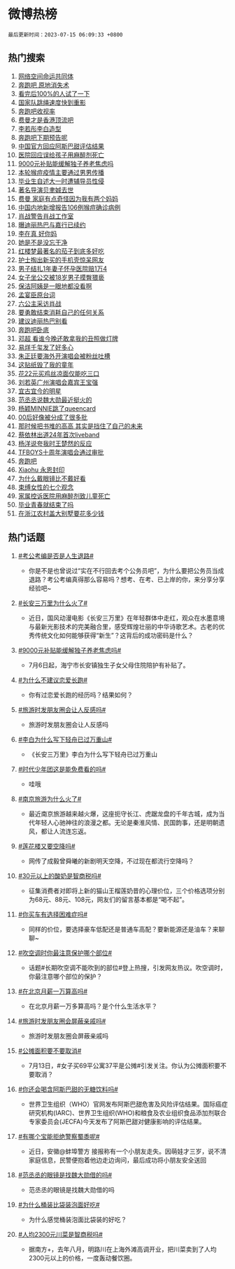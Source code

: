 # 微博热榜

`最后更新时间：2023-07-15 06:09:33 +0800`

## 热门搜索

1. [网络空间命运共同体](https://m.weibo.cn/search?containerid=100103type%3D1%26t%3D10%26q%3D%23%E7%BD%91%E7%BB%9C%E7%A9%BA%E9%97%B4%E5%91%BD%E8%BF%90%E5%85%B1%E5%90%8C%E4%BD%93%23&stream_entry_id=51&isnewpage=1&extparam=seat%3D1%26filter_type%3Drealtimehot%26pos%3D0%26stream_entry_id%3D51%26c_type%3D51%26dgr%3D0%26cate%3D10103%26display_time%3D1689372571%26pre_seqid%3D168937257155506463114&luicode=10000011&lfid=106003type%253D25%2526t%253D3%2526disable_hot%253D1%2526filter_type%253Drealtimehot)
1. [奔跑吧 原地消失术](https://m.weibo.cn/search?containerid=100103type%3D1%26t%3D10%26q%3D%E5%A5%94%E8%B7%91%E5%90%A7+%E5%8E%9F%E5%9C%B0%E6%B6%88%E5%A4%B1%E6%9C%AF&stream_entry_id=31&isnewpage=1&extparam=seat%3D1%26cate%3D5001%26flag%3D16%26realpos%3D1%26stream_entry_id%3D31%26lcate%3D5001%26filter_type%3Drealtimehot%26pos%3D0%26q%3D%25E5%25A5%2594%25E8%25B7%2591%25E5%2590%25A7%2520%25E5%258E%259F%25E5%259C%25B0%25E6%25B6%2588%25E5%25A4%25B1%25E6%259C%25AF%26dgr%3D0%26band_rank%3D1%26c_type%3D31%26display_time%3D1689372571%26pre_seqid%3D168937257155506463114&luicode=10000011&lfid=106003type%253D25%2526t%253D3%2526disable_hot%253D1%2526filter_type%253Drealtimehot)
1. [看完后100%的人试了一下](https://m.weibo.cn/search?containerid=100103type%3D1%26t%3D10%26q%3D%23%E7%9C%8B%E5%AE%8C%E5%90%8E100%25%E7%9A%84%E4%BA%BA%E8%AF%95%E4%BA%86%E4%B8%80%E4%B8%8B%23&stream_entry_id=31&isnewpage=1&extparam=seat%3D1%26cate%3D5001%26flag%3D32768%26realpos%3D2%26stream_entry_id%3D31%26lcate%3D5001%26filter_type%3Drealtimehot%26pos%3D1%26q%3D%2523%25E7%259C%258B%25E5%25AE%258C%25E5%2590%258E100%2525%25E7%259A%2584%25E4%25BA%25BA%25E8%25AF%2595%25E4%25BA%2586%25E4%25B8%2580%25E4%25B8%258B%2523%26dgr%3D0%26band_rank%3D2%26c_type%3D31%26display_time%3D1689372571%26pre_seqid%3D168937257155506463114&luicode=10000011&lfid=106003type%253D25%2526t%253D3%2526disable_hot%253D1%2526filter_type%253Drealtimehot)
1. [国家队跳绳速度快到重影](https://m.weibo.cn/search?containerid=100103type%3D1%26t%3D10%26q%3D%23%E5%9B%BD%E5%AE%B6%E9%98%9F%E8%B7%B3%E7%BB%B3%E9%80%9F%E5%BA%A6%E5%BF%AB%E5%88%B0%E9%87%8D%E5%BD%B1%23&stream_entry_id=31&isnewpage=1&extparam=seat%3D1%26cate%3D5001%26flag%3D0%26realpos%3D3%26stream_entry_id%3D31%26lcate%3D5001%26filter_type%3Drealtimehot%26pos%3D2%26q%3D%2523%25E5%259B%25BD%25E5%25AE%25B6%25E9%2598%259F%25E8%25B7%25B3%25E7%25BB%25B3%25E9%2580%259F%25E5%25BA%25A6%25E5%25BF%25AB%25E5%2588%25B0%25E9%2587%258D%25E5%25BD%25B1%2523%26dgr%3D0%26band_rank%3D3%26c_type%3D31%26display_time%3D1689372571%26pre_seqid%3D168937257155506463114&luicode=10000011&lfid=106003type%253D25%2526t%253D3%2526disable_hot%253D1%2526filter_type%253Drealtimehot)
1. [奔跑吧收视率](https://m.weibo.cn/search?containerid=100103type%3D1%26t%3D10%26q%3D%E5%A5%94%E8%B7%91%E5%90%A7%E6%94%B6%E8%A7%86%E7%8E%87&stream_entry_id=31&isnewpage=1&extparam=seat%3D1%26cate%3D5001%26flag%3D0%26realpos%3D4%26stream_entry_id%3D31%26lcate%3D5001%26filter_type%3Drealtimehot%26pos%3D3%26q%3D%25E5%25A5%2594%25E8%25B7%2591%25E5%2590%25A7%25E6%2594%25B6%25E8%25A7%2586%25E7%258E%2587%26dgr%3D0%26band_rank%3D4%26c_type%3D31%26display_time%3D1689372571%26pre_seqid%3D168937257155506463114&luicode=10000011&lfid=106003type%253D25%2526t%253D3%2526disable_hot%253D1%2526filter_type%253Drealtimehot)
1. [费曼才是香港顶流吧](https://m.weibo.cn/search?containerid=100103type%3D1%26t%3D10%26q%3D%23%E8%B4%B9%E6%9B%BC%E6%89%8D%E6%98%AF%E9%A6%99%E6%B8%AF%E9%A1%B6%E6%B5%81%E5%90%A7%23&stream_entry_id=31&isnewpage=1&extparam=seat%3D1%26cate%3D5001%26flag%3D0%26realpos%3D5%26stream_entry_id%3D31%26lcate%3D5001%26filter_type%3Drealtimehot%26pos%3D4%26q%3D%2523%25E8%25B4%25B9%25E6%259B%25BC%25E6%2589%258D%25E6%2598%25AF%25E9%25A6%2599%25E6%25B8%25AF%25E9%25A1%25B6%25E6%25B5%2581%25E5%2590%25A7%2523%26dgr%3D0%26band_rank%3D5%26c_type%3D31%26display_time%3D1689372571%26pre_seqid%3D168937257155506463114&luicode=10000011&lfid=106003type%253D25%2526t%253D3%2526disable_hot%253D1%2526filter_type%253Drealtimehot)
1. [李若彤李白造型](https://m.weibo.cn/search?containerid=100103type%3D1%26t%3D10%26q%3D%23%E6%9D%8E%E8%8B%A5%E5%BD%A4%E6%9D%8E%E7%99%BD%E9%80%A0%E5%9E%8B%23&stream_entry_id=31&isnewpage=1&extparam=seat%3D1%26cate%3D5001%26flag%3D0%26realpos%3D6%26stream_entry_id%3D31%26lcate%3D5001%26filter_type%3Drealtimehot%26pos%3D5%26q%3D%2523%25E6%259D%258E%25E8%258B%25A5%25E5%25BD%25A4%25E6%259D%258E%25E7%2599%25BD%25E9%2580%25A0%25E5%259E%258B%2523%26dgr%3D0%26band_rank%3D6%26c_type%3D31%26display_time%3D1689372571%26pre_seqid%3D168937257155506463114&luicode=10000011&lfid=106003type%253D25%2526t%253D3%2526disable_hot%253D1%2526filter_type%253Drealtimehot)
1. [奔跑吧下期预告呢](https://m.weibo.cn/search?containerid=100103type%3D1%26t%3D10%26q%3D%23%E5%A5%94%E8%B7%91%E5%90%A7%E4%B8%8B%E6%9C%9F%E9%A2%84%E5%91%8A%E5%91%A2%23&stream_entry_id=31&isnewpage=1&extparam=seat%3D1%26cate%3D5001%26flag%3D0%26realpos%3D7%26stream_entry_id%3D31%26lcate%3D5001%26filter_type%3Drealtimehot%26pos%3D6%26q%3D%2523%25E5%25A5%2594%25E8%25B7%2591%25E5%2590%25A7%25E4%25B8%258B%25E6%259C%259F%25E9%25A2%2584%25E5%2591%258A%25E5%2591%25A2%2523%26dgr%3D0%26band_rank%3D7%26c_type%3D31%26display_time%3D1689372571%26pre_seqid%3D168937257155506463114&luicode=10000011&lfid=106003type%253D25%2526t%253D3%2526disable_hot%253D1%2526filter_type%253Drealtimehot)
1. [中国官方回应阿斯巴甜评估结果](https://m.weibo.cn/search?containerid=100103type%3D1%26t%3D10%26q%3D%23%E4%B8%AD%E5%9B%BD%E5%AE%98%E6%96%B9%E5%9B%9E%E5%BA%94%E9%98%BF%E6%96%AF%E5%B7%B4%E7%94%9C%E8%AF%84%E4%BC%B0%E7%BB%93%E6%9E%9C%23&stream_entry_id=31&isnewpage=1&extparam=seat%3D1%26cate%3D5001%26flag%3D0%26realpos%3D8%26stream_entry_id%3D31%26lcate%3D5001%26filter_type%3Drealtimehot%26pos%3D7%26q%3D%2523%25E4%25B8%25AD%25E5%259B%25BD%25E5%25AE%2598%25E6%2596%25B9%25E5%259B%259E%25E5%25BA%2594%25E9%2598%25BF%25E6%2596%25AF%25E5%25B7%25B4%25E7%2594%259C%25E8%25AF%2584%25E4%25BC%25B0%25E7%25BB%2593%25E6%259E%259C%2523%26dgr%3D0%26band_rank%3D8%26c_type%3D31%26display_time%3D1689372571%26pre_seqid%3D168937257155506463114&luicode=10000011&lfid=106003type%253D25%2526t%253D3%2526disable_hot%253D1%2526filter_type%253Drealtimehot)
1. [医院回应误给孩子用麻醉剂死亡](https://m.weibo.cn/search?containerid=100103type%3D1%26t%3D10%26q%3D%23%E5%8C%BB%E9%99%A2%E5%9B%9E%E5%BA%94%E8%AF%AF%E7%BB%99%E5%AD%A9%E5%AD%90%E7%94%A8%E9%BA%BB%E9%86%89%E5%89%82%E6%AD%BB%E4%BA%A1%23&stream_entry_id=31&isnewpage=1&extparam=seat%3D1%26cate%3D5001%26flag%3D0%26realpos%3D9%26stream_entry_id%3D31%26lcate%3D5001%26filter_type%3Drealtimehot%26pos%3D8%26q%3D%2523%25E5%258C%25BB%25E9%2599%25A2%25E5%259B%259E%25E5%25BA%2594%25E8%25AF%25AF%25E7%25BB%2599%25E5%25AD%25A9%25E5%25AD%2590%25E7%2594%25A8%25E9%25BA%25BB%25E9%2586%2589%25E5%2589%2582%25E6%25AD%25BB%25E4%25BA%25A1%2523%26dgr%3D0%26band_rank%3D9%26c_type%3D31%26display_time%3D1689372571%26pre_seqid%3D168937257155506463114&luicode=10000011&lfid=106003type%253D25%2526t%253D3%2526disable_hot%253D1%2526filter_type%253Drealtimehot)
1. [9000元补贴能缓解独子养老焦虑吗](https://m.weibo.cn/search?containerid=100103type%3D1%26t%3D10%26q%3D%239000%E5%85%83%E8%A1%A5%E8%B4%B4%E8%83%BD%E7%BC%93%E8%A7%A3%E7%8B%AC%E5%AD%90%E5%85%BB%E8%80%81%E7%84%A6%E8%99%91%E5%90%97%23&stream_entry_id=31&isnewpage=1&extparam=seat%3D1%26cate%3D5001%26flag%3D32768%26realpos%3D10%26stream_entry_id%3D31%26lcate%3D5001%26filter_type%3Drealtimehot%26pos%3D9%26q%3D%25239000%25E5%2585%2583%25E8%25A1%25A5%25E8%25B4%25B4%25E8%2583%25BD%25E7%25BC%2593%25E8%25A7%25A3%25E7%258B%25AC%25E5%25AD%2590%25E5%2585%25BB%25E8%2580%2581%25E7%2584%25A6%25E8%2599%2591%25E5%2590%2597%2523%26dgr%3D0%26band_rank%3D10%26c_type%3D31%26display_time%3D1689372571%26pre_seqid%3D168937257155506463114&luicode=10000011&lfid=106003type%253D25%2526t%253D3%2526disable_hot%253D1%2526filter_type%253Drealtimehot)
1. [本轮猴痘疫情主要通过男男传播](https://m.weibo.cn/search?containerid=100103type%3D1%26t%3D10%26q%3D%23%E6%9C%AC%E8%BD%AE%E7%8C%B4%E7%97%98%E7%96%AB%E6%83%85%E4%B8%BB%E8%A6%81%E9%80%9A%E8%BF%87%E7%94%B7%E7%94%B7%E4%BC%A0%E6%92%AD%23&stream_entry_id=31&isnewpage=1&extparam=seat%3D1%26cate%3D5001%26flag%3D2%26realpos%3D11%26stream_entry_id%3D31%26lcate%3D5001%26filter_type%3Drealtimehot%26pos%3D10%26q%3D%2523%25E6%259C%25AC%25E8%25BD%25AE%25E7%258C%25B4%25E7%2597%2598%25E7%2596%25AB%25E6%2583%2585%25E4%25B8%25BB%25E8%25A6%2581%25E9%2580%259A%25E8%25BF%2587%25E7%2594%25B7%25E7%2594%25B7%25E4%25BC%25A0%25E6%2592%25AD%2523%26dgr%3D0%26band_rank%3D11%26c_type%3D31%26display_time%3D1689372571%26pre_seqid%3D168937257155506463114&luicode=10000011&lfid=106003type%253D25%2526t%253D3%2526disable_hot%253D1%2526filter_type%253Drealtimehot)
1. [毕业生自述大一时遭辅导员性侵](https://m.weibo.cn/search?containerid=100103type%3D1%26t%3D10%26q%3D%23%E6%AF%95%E4%B8%9A%E7%94%9F%E8%87%AA%E8%BF%B0%E5%A4%A7%E4%B8%80%E6%97%B6%E9%81%AD%E8%BE%85%E5%AF%BC%E5%91%98%E6%80%A7%E4%BE%B5%23&stream_entry_id=31&isnewpage=1&extparam=seat%3D1%26cate%3D5001%26flag%3D2%26realpos%3D12%26stream_entry_id%3D31%26lcate%3D5001%26filter_type%3Drealtimehot%26pos%3D11%26q%3D%2523%25E6%25AF%2595%25E4%25B8%259A%25E7%2594%259F%25E8%2587%25AA%25E8%25BF%25B0%25E5%25A4%25A7%25E4%25B8%2580%25E6%2597%25B6%25E9%2581%25AD%25E8%25BE%2585%25E5%25AF%25BC%25E5%2591%2598%25E6%2580%25A7%25E4%25BE%25B5%2523%26dgr%3D0%26band_rank%3D12%26c_type%3D31%26display_time%3D1689372571%26pre_seqid%3D168937257155506463114&luicode=10000011&lfid=106003type%253D25%2526t%253D3%2526disable_hot%253D1%2526filter_type%253Drealtimehot)
1. [著名导演贝聿娍去世](https://m.weibo.cn/search?containerid=100103type%3D1%26t%3D10%26q%3D%23%E8%91%97%E5%90%8D%E5%AF%BC%E6%BC%94%E8%B4%9D%E8%81%BF%E5%A8%8D%E5%8E%BB%E4%B8%96%23&stream_entry_id=31&isnewpage=1&extparam=seat%3D1%26cate%3D5001%26flag%3D2%26realpos%3D13%26stream_entry_id%3D31%26lcate%3D5001%26filter_type%3Drealtimehot%26pos%3D12%26q%3D%2523%25E8%2591%2597%25E5%2590%258D%25E5%25AF%25BC%25E6%25BC%2594%25E8%25B4%259D%25E8%2581%25BF%25E5%25A8%258D%25E5%258E%25BB%25E4%25B8%2596%2523%26dgr%3D0%26band_rank%3D13%26c_type%3D31%26display_time%3D1689372571%26pre_seqid%3D168937257155506463114&luicode=10000011&lfid=106003type%253D25%2526t%253D3%2526disable_hot%253D1%2526filter_type%253Drealtimehot)
1. [费曼 家庭有点奇怪因为我有两个妈妈](https://m.weibo.cn/search?containerid=100103type%3D1%26t%3D10%26q%3D%E8%B4%B9%E6%9B%BC+%E5%AE%B6%E5%BA%AD%E6%9C%89%E7%82%B9%E5%A5%87%E6%80%AA%E5%9B%A0%E4%B8%BA%E6%88%91%E6%9C%89%E4%B8%A4%E4%B8%AA%E5%A6%88%E5%A6%88&stream_entry_id=31&isnewpage=1&extparam=seat%3D1%26cate%3D5001%26flag%3D2%26realpos%3D14%26stream_entry_id%3D31%26lcate%3D5001%26filter_type%3Drealtimehot%26pos%3D13%26q%3D%25E8%25B4%25B9%25E6%259B%25BC%2520%25E5%25AE%25B6%25E5%25BA%25AD%25E6%259C%2589%25E7%2582%25B9%25E5%25A5%2587%25E6%2580%25AA%25E5%259B%25A0%25E4%25B8%25BA%25E6%2588%2591%25E6%259C%2589%25E4%25B8%25A4%25E4%25B8%25AA%25E5%25A6%2588%25E5%25A6%2588%26dgr%3D0%26band_rank%3D14%26c_type%3D31%26display_time%3D1689372571%26pre_seqid%3D168937257155506463114&luicode=10000011&lfid=106003type%253D25%2526t%253D3%2526disable_hot%253D1%2526filter_type%253Drealtimehot)
1. [中国内地新增报告106例猴痘确诊病例](https://m.weibo.cn/search?containerid=100103type%3D1%26t%3D10%26q%3D%23%E4%B8%AD%E5%9B%BD%E5%86%85%E5%9C%B0%E6%96%B0%E5%A2%9E%E6%8A%A5%E5%91%8A106%E4%BE%8B%E7%8C%B4%E7%97%98%E7%A1%AE%E8%AF%8A%E7%97%85%E4%BE%8B%23&stream_entry_id=31&isnewpage=1&extparam=seat%3D1%26cate%3D5001%26flag%3D0%26realpos%3D15%26stream_entry_id%3D31%26lcate%3D5001%26filter_type%3Drealtimehot%26pos%3D14%26q%3D%2523%25E4%25B8%25AD%25E5%259B%25BD%25E5%2586%2585%25E5%259C%25B0%25E6%2596%25B0%25E5%25A2%259E%25E6%258A%25A5%25E5%2591%258A106%25E4%25BE%258B%25E7%258C%25B4%25E7%2597%2598%25E7%25A1%25AE%25E8%25AF%258A%25E7%2597%2585%25E4%25BE%258B%2523%26dgr%3D0%26band_rank%3D15%26c_type%3D31%26display_time%3D1689372571%26pre_seqid%3D168937257155506463114&luicode=10000011&lfid=106003type%253D25%2526t%253D3%2526disable_hot%253D1%2526filter_type%253Drealtimehot)
1. [肖战警告肖战工作室](https://m.weibo.cn/search?containerid=100103type%3D1%26t%3D10%26q%3D%23%E8%82%96%E6%88%98%E8%AD%A6%E5%91%8A%E8%82%96%E6%88%98%E5%B7%A5%E4%BD%9C%E5%AE%A4%23&stream_entry_id=31&isnewpage=1&extparam=seat%3D1%26cate%3D5001%26flag%3D0%26realpos%3D16%26stream_entry_id%3D31%26lcate%3D5001%26filter_type%3Drealtimehot%26pos%3D15%26q%3D%2523%25E8%2582%2596%25E6%2588%2598%25E8%25AD%25A6%25E5%2591%258A%25E8%2582%2596%25E6%2588%2598%25E5%25B7%25A5%25E4%25BD%259C%25E5%25AE%25A4%2523%26dgr%3D0%26band_rank%3D16%26c_type%3D31%26display_time%3D1689372571%26pre_seqid%3D168937257155506463114&luicode=10000011&lfid=106003type%253D25%2526t%253D3%2526disable_hot%253D1%2526filter_type%253Drealtimehot)
1. [曝迪丽热巴与嘉行已续约](https://m.weibo.cn/search?containerid=100103type%3D1%26t%3D10%26q%3D%23%E6%9B%9D%E8%BF%AA%E4%B8%BD%E7%83%AD%E5%B7%B4%E4%B8%8E%E5%98%89%E8%A1%8C%E5%B7%B2%E7%BB%AD%E7%BA%A6%23&stream_entry_id=31&isnewpage=1&extparam=seat%3D1%26cate%3D5001%26flag%3D0%26realpos%3D17%26stream_entry_id%3D31%26lcate%3D5001%26filter_type%3Drealtimehot%26pos%3D16%26q%3D%2523%25E6%259B%259D%25E8%25BF%25AA%25E4%25B8%25BD%25E7%2583%25AD%25E5%25B7%25B4%25E4%25B8%258E%25E5%2598%2589%25E8%25A1%258C%25E5%25B7%25B2%25E7%25BB%25AD%25E7%25BA%25A6%2523%26dgr%3D0%26band_rank%3D17%26c_type%3D31%26display_time%3D1689372571%26pre_seqid%3D168937257155506463114&luicode=10000011&lfid=106003type%253D25%2526t%253D3%2526disable_hot%253D1%2526filter_type%253Drealtimehot)
1. [李在真 好你妈](https://m.weibo.cn/search?containerid=100103type%3D1%26t%3D10%26q%3D%E6%9D%8E%E5%9C%A8%E7%9C%9F+%E5%A5%BD%E4%BD%A0%E5%A6%88&stream_entry_id=31&isnewpage=1&extparam=seat%3D1%26cate%3D5001%26flag%3D0%26realpos%3D18%26stream_entry_id%3D31%26lcate%3D5001%26filter_type%3Drealtimehot%26pos%3D17%26q%3D%25E6%259D%258E%25E5%259C%25A8%25E7%259C%259F%2520%25E5%25A5%25BD%25E4%25BD%25A0%25E5%25A6%2588%26dgr%3D0%26band_rank%3D18%26c_type%3D31%26display_time%3D1689372571%26pre_seqid%3D168937257155506463114&luicode=10000011&lfid=106003type%253D25%2526t%253D3%2526disable_hot%253D1%2526filter_type%253Drealtimehot)
1. [她是不是没忘干净](https://m.weibo.cn/search?containerid=100103type%3D1%26t%3D10%26q%3D%E5%A5%B9%E6%98%AF%E4%B8%8D%E6%98%AF%E6%B2%A1%E5%BF%98%E5%B9%B2%E5%87%80&stream_entry_id=31&isnewpage=1&extparam=seat%3D1%26cate%3D5001%26flag%3D0%26realpos%3D19%26stream_entry_id%3D31%26lcate%3D5001%26filter_type%3Drealtimehot%26pos%3D18%26q%3D%25E5%25A5%25B9%25E6%2598%25AF%25E4%25B8%258D%25E6%2598%25AF%25E6%25B2%25A1%25E5%25BF%2598%25E5%25B9%25B2%25E5%2587%2580%26dgr%3D0%26band_rank%3D19%26c_type%3D31%26display_time%3D1689372571%26pre_seqid%3D168937257155506463114&luicode=10000011&lfid=106003type%253D25%2526t%253D3%2526disable_hot%253D1%2526filter_type%253Drealtimehot)
1. [红楼梦最著名的茄子到底多好吃](https://m.weibo.cn/search?containerid=100103type%3D1%26t%3D10%26q%3D%23%E7%BA%A2%E6%A5%BC%E6%A2%A6%E6%9C%80%E8%91%97%E5%90%8D%E7%9A%84%E8%8C%84%E5%AD%90%E5%88%B0%E5%BA%95%E5%A4%9A%E5%A5%BD%E5%90%83%23&stream_entry_id=31&isnewpage=1&extparam=seat%3D1%26cate%3D5001%26flag%3D0%26realpos%3D20%26stream_entry_id%3D31%26lcate%3D5001%26filter_type%3Drealtimehot%26pos%3D19%26q%3D%2523%25E7%25BA%25A2%25E6%25A5%25BC%25E6%25A2%25A6%25E6%259C%2580%25E8%2591%2597%25E5%2590%258D%25E7%259A%2584%25E8%258C%2584%25E5%25AD%2590%25E5%2588%25B0%25E5%25BA%2595%25E5%25A4%259A%25E5%25A5%25BD%25E5%2590%2583%2523%26dgr%3D0%26band_rank%3D20%26c_type%3D31%26display_time%3D1689372571%26pre_seqid%3D168937257155506463114&luicode=10000011&lfid=106003type%253D25%2526t%253D3%2526disable_hot%253D1%2526filter_type%253Drealtimehot)
1. [护士掏出新买的手机壳惊呆网友](https://m.weibo.cn/search?containerid=100103type%3D1%26t%3D10%26q%3D%23%E6%8A%A4%E5%A3%AB%E6%8E%8F%E5%87%BA%E6%96%B0%E4%B9%B0%E7%9A%84%E6%89%8B%E6%9C%BA%E5%A3%B3%E6%83%8A%E5%91%86%E7%BD%91%E5%8F%8B%23&stream_entry_id=31&isnewpage=1&extparam=seat%3D1%26cate%3D5001%26flag%3D0%26realpos%3D21%26stream_entry_id%3D31%26lcate%3D5001%26filter_type%3Drealtimehot%26pos%3D20%26q%3D%2523%25E6%258A%25A4%25E5%25A3%25AB%25E6%258E%258F%25E5%2587%25BA%25E6%2596%25B0%25E4%25B9%25B0%25E7%259A%2584%25E6%2589%258B%25E6%259C%25BA%25E5%25A3%25B3%25E6%2583%258A%25E5%2591%2586%25E7%25BD%2591%25E5%258F%258B%2523%26dgr%3D0%26band_rank%3D21%26c_type%3D31%26display_time%3D1689372571%26pre_seqid%3D168937257155506463114&luicode=10000011&lfid=106003type%253D25%2526t%253D3%2526disable_hot%253D1%2526filter_type%253Drealtimehot)
1. [男子结扎1年妻子怀孕医院赔1万4](https://m.weibo.cn/search?containerid=100103type%3D1%26t%3D10%26q%3D%23%E7%94%B7%E5%AD%90%E7%BB%93%E6%89%8E1%E5%B9%B4%E5%A6%BB%E5%AD%90%E6%80%80%E5%AD%95%E5%8C%BB%E9%99%A2%E8%B5%941%E4%B8%874%23&stream_entry_id=31&isnewpage=1&extparam=seat%3D1%26cate%3D5001%26flag%3D0%26realpos%3D22%26stream_entry_id%3D31%26lcate%3D5001%26filter_type%3Drealtimehot%26pos%3D21%26q%3D%2523%25E7%2594%25B7%25E5%25AD%2590%25E7%25BB%2593%25E6%2589%258E1%25E5%25B9%25B4%25E5%25A6%25BB%25E5%25AD%2590%25E6%2580%2580%25E5%25AD%2595%25E5%258C%25BB%25E9%2599%25A2%25E8%25B5%25941%25E4%25B8%25874%2523%26dgr%3D0%26band_rank%3D22%26c_type%3D31%26display_time%3D1689372571%26pre_seqid%3D168937257155506463114&luicode=10000011&lfid=106003type%253D25%2526t%253D3%2526disable_hot%253D1%2526filter_type%253Drealtimehot)
1. [女子坐公交被18岁男子摸臀猥亵](https://m.weibo.cn/search?containerid=100103type%3D1%26t%3D10%26q%3D%23%E5%A5%B3%E5%AD%90%E5%9D%90%E5%85%AC%E4%BA%A4%E8%A2%AB18%E5%B2%81%E7%94%B7%E5%AD%90%E6%91%B8%E8%87%80%E7%8C%A5%E4%BA%B5%23&stream_entry_id=31&isnewpage=1&extparam=seat%3D1%26cate%3D5001%26flag%3D0%26realpos%3D23%26stream_entry_id%3D31%26lcate%3D5001%26filter_type%3Drealtimehot%26pos%3D22%26q%3D%2523%25E5%25A5%25B3%25E5%25AD%2590%25E5%259D%2590%25E5%2585%25AC%25E4%25BA%25A4%25E8%25A2%25AB18%25E5%25B2%2581%25E7%2594%25B7%25E5%25AD%2590%25E6%2591%25B8%25E8%2587%2580%25E7%258C%25A5%25E4%25BA%25B5%2523%26dgr%3D0%26band_rank%3D23%26c_type%3D31%26display_time%3D1689372571%26pre_seqid%3D168937257155506463114&luicode=10000011&lfid=106003type%253D25%2526t%253D3%2526disable_hot%253D1%2526filter_type%253Drealtimehot)
1. [保洁阿姨是一眼地都没看啊](https://m.weibo.cn/search?containerid=100103type%3D1%26t%3D10%26q%3D%E4%BF%9D%E6%B4%81%E9%98%BF%E5%A7%A8%E6%98%AF%E4%B8%80%E7%9C%BC%E5%9C%B0%E9%83%BD%E6%B2%A1%E7%9C%8B%E5%95%8A&stream_entry_id=31&isnewpage=1&extparam=seat%3D1%26cate%3D5001%26flag%3D0%26realpos%3D24%26stream_entry_id%3D31%26lcate%3D5001%26filter_type%3Drealtimehot%26pos%3D23%26q%3D%25E4%25BF%259D%25E6%25B4%2581%25E9%2598%25BF%25E5%25A7%25A8%25E6%2598%25AF%25E4%25B8%2580%25E7%259C%25BC%25E5%259C%25B0%25E9%2583%25BD%25E6%25B2%25A1%25E7%259C%258B%25E5%2595%258A%26dgr%3D0%26band_rank%3D24%26c_type%3D31%26display_time%3D1689372571%26pre_seqid%3D168937257155506463114&luicode=10000011&lfid=106003type%253D25%2526t%253D3%2526disable_hot%253D1%2526filter_type%253Drealtimehot)
1. [孟宴臣原台词](https://m.weibo.cn/search?containerid=100103type%3D1%26t%3D10%26q%3D%23%E5%AD%9F%E5%AE%B4%E8%87%A3%E5%8E%9F%E5%8F%B0%E8%AF%8D%23&stream_entry_id=31&isnewpage=1&extparam=seat%3D1%26cate%3D5001%26flag%3D1%26realpos%3D25%26stream_entry_id%3D31%26lcate%3D5001%26filter_type%3Drealtimehot%26pos%3D24%26q%3D%2523%25E5%25AD%259F%25E5%25AE%25B4%25E8%2587%25A3%25E5%258E%259F%25E5%258F%25B0%25E8%25AF%258D%2523%26dgr%3D0%26band_rank%3D25%26c_type%3D31%26display_time%3D1689372571%26pre_seqid%3D168937257155506463114&luicode=10000011&lfid=106003type%253D25%2526t%253D3%2526disable_hot%253D1%2526filter_type%253Drealtimehot)
1. [六公主采访肖战](https://m.weibo.cn/search?containerid=100103type%3D1%26t%3D10%26q%3D%23%E5%85%AD%E5%85%AC%E4%B8%BB%E9%87%87%E8%AE%BF%E8%82%96%E6%88%98%23&stream_entry_id=31&isnewpage=1&extparam=seat%3D1%26cate%3D5001%26flag%3D0%26realpos%3D26%26stream_entry_id%3D31%26lcate%3D5001%26filter_type%3Drealtimehot%26pos%3D25%26q%3D%2523%25E5%2585%25AD%25E5%2585%25AC%25E4%25B8%25BB%25E9%2587%2587%25E8%25AE%25BF%25E8%2582%2596%25E6%2588%2598%2523%26dgr%3D0%26band_rank%3D26%26c_type%3D31%26display_time%3D1689372571%26pre_seqid%3D168937257155506463114&luicode=10000011&lfid=106003type%253D25%2526t%253D3%2526disable_hot%253D1%2526filter_type%253Drealtimehot)
1. [要勇敢结束消耗自己的任何关系](https://m.weibo.cn/search?containerid=100103type%3D1%26t%3D10%26q%3D%E8%A6%81%E5%8B%87%E6%95%A2%E7%BB%93%E6%9D%9F%E6%B6%88%E8%80%97%E8%87%AA%E5%B7%B1%E7%9A%84%E4%BB%BB%E4%BD%95%E5%85%B3%E7%B3%BB&stream_entry_id=31&isnewpage=1&extparam=seat%3D1%26cate%3D5001%26flag%3D0%26realpos%3D27%26stream_entry_id%3D31%26lcate%3D5001%26filter_type%3Drealtimehot%26pos%3D26%26q%3D%25E8%25A6%2581%25E5%258B%2587%25E6%2595%25A2%25E7%25BB%2593%25E6%259D%259F%25E6%25B6%2588%25E8%2580%2597%25E8%2587%25AA%25E5%25B7%25B1%25E7%259A%2584%25E4%25BB%25BB%25E4%25BD%2595%25E5%2585%25B3%25E7%25B3%25BB%26dgr%3D0%26band_rank%3D27%26c_type%3D31%26display_time%3D1689372571%26pre_seqid%3D168937257155506463114&luicode=10000011&lfid=106003type%253D25%2526t%253D3%2526disable_hot%253D1%2526filter_type%253Drealtimehot)
1. [建议迪丽热巴别看](https://m.weibo.cn/search?containerid=100103type%3D1%26t%3D10%26q%3D%23%E5%BB%BA%E8%AE%AE%E8%BF%AA%E4%B8%BD%E7%83%AD%E5%B7%B4%E5%88%AB%E7%9C%8B%23&stream_entry_id=31&isnewpage=1&extparam=seat%3D1%26cate%3D5001%26flag%3D0%26realpos%3D28%26stream_entry_id%3D31%26lcate%3D5001%26filter_type%3Drealtimehot%26pos%3D27%26q%3D%2523%25E5%25BB%25BA%25E8%25AE%25AE%25E8%25BF%25AA%25E4%25B8%25BD%25E7%2583%25AD%25E5%25B7%25B4%25E5%2588%25AB%25E7%259C%258B%2523%26dgr%3D0%26band_rank%3D28%26c_type%3D31%26display_time%3D1689372571%26pre_seqid%3D168937257155506463114&luicode=10000011&lfid=106003type%253D25%2526t%253D3%2526disable_hot%253D1%2526filter_type%253Drealtimehot)
1. [奔跑吧卧底](https://m.weibo.cn/search?containerid=100103type%3D1%26t%3D10%26q%3D%E5%A5%94%E8%B7%91%E5%90%A7%E5%8D%A7%E5%BA%95&stream_entry_id=31&isnewpage=1&extparam=seat%3D1%26cate%3D5001%26flag%3D0%26realpos%3D29%26stream_entry_id%3D31%26lcate%3D5001%26filter_type%3Drealtimehot%26pos%3D28%26q%3D%25E5%25A5%2594%25E8%25B7%2591%25E5%2590%25A7%25E5%258D%25A7%25E5%25BA%2595%26dgr%3D0%26band_rank%3D29%26c_type%3D31%26display_time%3D1689372571%26pre_seqid%3D168937257155506463114&luicode=10000011&lfid=106003type%253D25%2526t%253D3%2526disable_hot%253D1%2526filter_type%253Drealtimehot)
1. [邓超 看谁今晚还敢拿我的丑照做灯牌](https://m.weibo.cn/search?containerid=100103type%3D1%26t%3D10%26q%3D%E9%82%93%E8%B6%85+%E7%9C%8B%E8%B0%81%E4%BB%8A%E6%99%9A%E8%BF%98%E6%95%A2%E6%8B%BF%E6%88%91%E7%9A%84%E4%B8%91%E7%85%A7%E5%81%9A%E7%81%AF%E7%89%8C&stream_entry_id=31&isnewpage=1&extparam=seat%3D1%26cate%3D5001%26flag%3D0%26realpos%3D30%26stream_entry_id%3D31%26lcate%3D5001%26filter_type%3Drealtimehot%26pos%3D29%26q%3D%25E9%2582%2593%25E8%25B6%2585%2520%25E7%259C%258B%25E8%25B0%2581%25E4%25BB%258A%25E6%2599%259A%25E8%25BF%2598%25E6%2595%25A2%25E6%258B%25BF%25E6%2588%2591%25E7%259A%2584%25E4%25B8%2591%25E7%2585%25A7%25E5%2581%259A%25E7%2581%25AF%25E7%2589%258C%26dgr%3D0%26band_rank%3D30%26c_type%3D31%26display_time%3D1689372571%26pre_seqid%3D168937257155506463114&luicode=10000011&lfid=106003type%253D25%2526t%253D3%2526disable_hot%253D1%2526filter_type%253Drealtimehot)
1. [易烊千玺发了好多心](https://m.weibo.cn/search?containerid=100103type%3D1%26t%3D10%26q%3D%23%E6%98%93%E7%83%8A%E5%8D%83%E7%8E%BA%E5%8F%91%E4%BA%86%E5%A5%BD%E5%A4%9A%E5%BF%83%23&stream_entry_id=31&isnewpage=1&extparam=seat%3D1%26cate%3D5001%26flag%3D0%26realpos%3D31%26stream_entry_id%3D31%26lcate%3D5001%26filter_type%3Drealtimehot%26pos%3D30%26q%3D%2523%25E6%2598%2593%25E7%2583%258A%25E5%258D%2583%25E7%258E%25BA%25E5%258F%2591%25E4%25BA%2586%25E5%25A5%25BD%25E5%25A4%259A%25E5%25BF%2583%2523%26dgr%3D0%26band_rank%3D31%26c_type%3D31%26display_time%3D1689372571%26pre_seqid%3D168937257155506463114&luicode=10000011&lfid=106003type%253D25%2526t%253D3%2526disable_hot%253D1%2526filter_type%253Drealtimehot)
1. [朱正廷要海外开演唱会被粉丝吐槽](https://m.weibo.cn/search?containerid=100103type%3D1%26t%3D10%26q%3D%23%E6%9C%B1%E6%AD%A3%E5%BB%B7%E8%A6%81%E6%B5%B7%E5%A4%96%E5%BC%80%E6%BC%94%E5%94%B1%E4%BC%9A%E8%A2%AB%E7%B2%89%E4%B8%9D%E5%90%90%E6%A7%BD%23&stream_entry_id=31&isnewpage=1&extparam=seat%3D1%26cate%3D5001%26flag%3D0%26realpos%3D32%26stream_entry_id%3D31%26lcate%3D5001%26filter_type%3Drealtimehot%26pos%3D31%26q%3D%2523%25E6%259C%25B1%25E6%25AD%25A3%25E5%25BB%25B7%25E8%25A6%2581%25E6%25B5%25B7%25E5%25A4%2596%25E5%25BC%2580%25E6%25BC%2594%25E5%2594%25B1%25E4%25BC%259A%25E8%25A2%25AB%25E7%25B2%2589%25E4%25B8%259D%25E5%2590%2590%25E6%25A7%25BD%2523%26dgr%3D0%26band_rank%3D32%26c_type%3D31%26display_time%3D1689372571%26pre_seqid%3D168937257155506463114&luicode=10000011&lfid=106003type%253D25%2526t%253D3%2526disable_hot%253D1%2526filter_type%253Drealtimehot)
1. [这贴纸毁了我的童年](https://m.weibo.cn/search?containerid=100103type%3D1%26t%3D10%26q%3D%23%E8%BF%99%E8%B4%B4%E7%BA%B8%E6%AF%81%E4%BA%86%E6%88%91%E7%9A%84%E7%AB%A5%E5%B9%B4%23&stream_entry_id=31&isnewpage=1&extparam=seat%3D1%26cate%3D5001%26flag%3D0%26realpos%3D33%26stream_entry_id%3D31%26lcate%3D5001%26filter_type%3Drealtimehot%26pos%3D32%26q%3D%2523%25E8%25BF%2599%25E8%25B4%25B4%25E7%25BA%25B8%25E6%25AF%2581%25E4%25BA%2586%25E6%2588%2591%25E7%259A%2584%25E7%25AB%25A5%25E5%25B9%25B4%2523%26dgr%3D0%26band_rank%3D33%26c_type%3D31%26display_time%3D1689372571%26pre_seqid%3D168937257155506463114&luicode=10000011&lfid=106003type%253D25%2526t%253D3%2526disable_hot%253D1%2526filter_type%253Drealtimehot)
1. [花22元买鸡丝凉面仅能吃三口](https://m.weibo.cn/search?containerid=100103type%3D1%26t%3D10%26q%3D%23%E8%8A%B122%E5%85%83%E4%B9%B0%E9%B8%A1%E4%B8%9D%E5%87%89%E9%9D%A2%E4%BB%85%E8%83%BD%E5%90%83%E4%B8%89%E5%8F%A3%23&stream_entry_id=31&isnewpage=1&extparam=seat%3D1%26cate%3D5001%26flag%3D0%26realpos%3D34%26stream_entry_id%3D31%26lcate%3D5001%26filter_type%3Drealtimehot%26pos%3D33%26q%3D%2523%25E8%258A%25B122%25E5%2585%2583%25E4%25B9%25B0%25E9%25B8%25A1%25E4%25B8%259D%25E5%2587%2589%25E9%259D%25A2%25E4%25BB%2585%25E8%2583%25BD%25E5%2590%2583%25E4%25B8%2589%25E5%258F%25A3%2523%26dgr%3D0%26band_rank%3D34%26c_type%3D31%26display_time%3D1689372571%26pre_seqid%3D168937257155506463114&luicode=10000011&lfid=106003type%253D25%2526t%253D3%2526disable_hot%253D1%2526filter_type%253Drealtimehot)
1. [刘若英广州演唱会嘉宾王宝强](https://m.weibo.cn/search?containerid=100103type%3D1%26t%3D10%26q%3D%23%E5%88%98%E8%8B%A5%E8%8B%B1%E5%B9%BF%E5%B7%9E%E6%BC%94%E5%94%B1%E4%BC%9A%E5%98%89%E5%AE%BE%E7%8E%8B%E5%AE%9D%E5%BC%BA%23&stream_entry_id=31&isnewpage=1&extparam=seat%3D1%26cate%3D5001%26flag%3D0%26realpos%3D35%26stream_entry_id%3D31%26lcate%3D5001%26filter_type%3Drealtimehot%26pos%3D34%26q%3D%2523%25E5%2588%2598%25E8%258B%25A5%25E8%258B%25B1%25E5%25B9%25BF%25E5%25B7%259E%25E6%25BC%2594%25E5%2594%25B1%25E4%25BC%259A%25E5%2598%2589%25E5%25AE%25BE%25E7%258E%258B%25E5%25AE%259D%25E5%25BC%25BA%2523%26dgr%3D0%26band_rank%3D35%26c_type%3D31%26display_time%3D1689372571%26pre_seqid%3D168937257155506463114&luicode=10000011&lfid=106003type%253D25%2526t%253D3%2526disable_hot%253D1%2526filter_type%253Drealtimehot)
1. [宜古宜今的明星](https://m.weibo.cn/search?containerid=100103type%3D1%26t%3D10%26q%3D%23%E5%AE%9C%E5%8F%A4%E5%AE%9C%E4%BB%8A%E7%9A%84%E6%98%8E%E6%98%9F%23&stream_entry_id=31&isnewpage=1&extparam=seat%3D1%26cate%3D5001%26flag%3D0%26realpos%3D36%26stream_entry_id%3D31%26lcate%3D5001%26filter_type%3Drealtimehot%26pos%3D35%26q%3D%2523%25E5%25AE%259C%25E5%258F%25A4%25E5%25AE%259C%25E4%25BB%258A%25E7%259A%2584%25E6%2598%258E%25E6%2598%259F%2523%26dgr%3D0%26band_rank%3D36%26c_type%3D31%26display_time%3D1689372571%26pre_seqid%3D168937257155506463114&luicode=10000011&lfid=106003type%253D25%2526t%253D3%2526disable_hot%253D1%2526filter_type%253Drealtimehot)
1. [范丞丞说魏大勋最近挺火的](https://m.weibo.cn/search?containerid=100103type%3D1%26t%3D10%26q%3D%23%E8%8C%83%E4%B8%9E%E4%B8%9E%E8%AF%B4%E9%AD%8F%E5%A4%A7%E5%8B%8B%E6%9C%80%E8%BF%91%E6%8C%BA%E7%81%AB%E7%9A%84%23&stream_entry_id=31&isnewpage=1&extparam=seat%3D1%26cate%3D5001%26flag%3D0%26realpos%3D37%26stream_entry_id%3D31%26lcate%3D5001%26filter_type%3Drealtimehot%26pos%3D36%26q%3D%2523%25E8%258C%2583%25E4%25B8%259E%25E4%25B8%259E%25E8%25AF%25B4%25E9%25AD%258F%25E5%25A4%25A7%25E5%258B%258B%25E6%259C%2580%25E8%25BF%2591%25E6%258C%25BA%25E7%2581%25AB%25E7%259A%2584%2523%26dgr%3D0%26band_rank%3D37%26c_type%3D31%26display_time%3D1689372571%26pre_seqid%3D168937257155506463114&luicode=10000011&lfid=106003type%253D25%2526t%253D3%2526disable_hot%253D1%2526filter_type%253Drealtimehot)
1. [杨颖MINNIE跳了queencard](https://m.weibo.cn/search?containerid=100103type%3D1%26t%3D10%26q%3D%23%E6%9D%A8%E9%A2%96MINNIE%E8%B7%B3%E4%BA%86queencard%23&stream_entry_id=31&isnewpage=1&extparam=seat%3D1%26cate%3D5001%26flag%3D0%26realpos%3D38%26stream_entry_id%3D31%26lcate%3D5001%26filter_type%3Drealtimehot%26pos%3D37%26q%3D%2523%25E6%259D%25A8%25E9%25A2%2596MINNIE%25E8%25B7%25B3%25E4%25BA%2586queencard%2523%26dgr%3D0%26band_rank%3D38%26c_type%3D31%26display_time%3D1689372571%26pre_seqid%3D168937257155506463114&luicode=10000011&lfid=106003type%253D25%2526t%253D3%2526disable_hot%253D1%2526filter_type%253Drealtimehot)
1. [00后好像被分成了很多批](https://m.weibo.cn/search?containerid=100103type%3D1%26t%3D10%26q%3D00%E5%90%8E%E5%A5%BD%E5%83%8F%E8%A2%AB%E5%88%86%E6%88%90%E4%BA%86%E5%BE%88%E5%A4%9A%E6%89%B9&stream_entry_id=31&isnewpage=1&extparam=seat%3D1%26cate%3D5001%26flag%3D0%26realpos%3D39%26stream_entry_id%3D31%26lcate%3D5001%26filter_type%3Drealtimehot%26pos%3D38%26q%3D00%25E5%2590%258E%25E5%25A5%25BD%25E5%2583%258F%25E8%25A2%25AB%25E5%2588%2586%25E6%2588%2590%25E4%25BA%2586%25E5%25BE%2588%25E5%25A4%259A%25E6%2589%25B9%26dgr%3D0%26band_rank%3D39%26c_type%3D31%26display_time%3D1689372571%26pre_seqid%3D168937257155506463114&luicode=10000011&lfid=106003type%253D25%2526t%253D3%2526disable_hot%253D1%2526filter_type%253Drealtimehot)
1. [那时候把书堆的高高 其实是挡住了自己的未来](https://m.weibo.cn/search?containerid=100103type%3D1%26t%3D10%26q%3D%E9%82%A3%E6%97%B6%E5%80%99%E6%8A%8A%E4%B9%A6%E5%A0%86%E7%9A%84%E9%AB%98%E9%AB%98+%E5%85%B6%E5%AE%9E%E6%98%AF%E6%8C%A1%E4%BD%8F%E4%BA%86%E8%87%AA%E5%B7%B1%E7%9A%84%E6%9C%AA%E6%9D%A5&stream_entry_id=31&isnewpage=1&extparam=seat%3D1%26cate%3D5001%26flag%3D0%26realpos%3D40%26stream_entry_id%3D31%26lcate%3D5001%26filter_type%3Drealtimehot%26pos%3D39%26q%3D%25E9%2582%25A3%25E6%2597%25B6%25E5%2580%2599%25E6%258A%258A%25E4%25B9%25A6%25E5%25A0%2586%25E7%259A%2584%25E9%25AB%2598%25E9%25AB%2598%2520%25E5%2585%25B6%25E5%25AE%259E%25E6%2598%25AF%25E6%258C%25A1%25E4%25BD%258F%25E4%25BA%2586%25E8%2587%25AA%25E5%25B7%25B1%25E7%259A%2584%25E6%259C%25AA%25E6%259D%25A5%26dgr%3D0%26band_rank%3D40%26c_type%3D31%26display_time%3D1689372571%26pre_seqid%3D168937257155506463114&luicode=10000011&lfid=106003type%253D25%2526t%253D3%2526disable_hot%253D1%2526filter_type%253Drealtimehot)
1. [蔡依林出道24年首次liveband](https://m.weibo.cn/search?containerid=100103type%3D1%26t%3D10%26q%3D%23%E8%94%A1%E4%BE%9D%E6%9E%97%E5%87%BA%E9%81%9324%E5%B9%B4%E9%A6%96%E6%AC%A1liveband%23&stream_entry_id=31&isnewpage=1&extparam=seat%3D1%26cate%3D5001%26flag%3D0%26realpos%3D41%26stream_entry_id%3D31%26lcate%3D5001%26filter_type%3Drealtimehot%26pos%3D40%26q%3D%2523%25E8%2594%25A1%25E4%25BE%259D%25E6%259E%2597%25E5%2587%25BA%25E9%2581%259324%25E5%25B9%25B4%25E9%25A6%2596%25E6%25AC%25A1liveband%2523%26dgr%3D0%26band_rank%3D41%26c_type%3D31%26display_time%3D1689372571%26pre_seqid%3D168937257155506463114&luicode=10000011&lfid=106003type%253D25%2526t%253D3%2526disable_hot%253D1%2526filter_type%253Drealtimehot)
1. [杨洋说夸我时王楚然的反应](https://m.weibo.cn/search?containerid=100103type%3D1%26t%3D10%26q%3D%23%E6%9D%A8%E6%B4%8B%E8%AF%B4%E5%A4%B8%E6%88%91%E6%97%B6%E7%8E%8B%E6%A5%9A%E7%84%B6%E7%9A%84%E5%8F%8D%E5%BA%94%23&stream_entry_id=31&isnewpage=1&extparam=seat%3D1%26cate%3D5001%26flag%3D0%26realpos%3D42%26stream_entry_id%3D31%26lcate%3D5001%26filter_type%3Drealtimehot%26pos%3D41%26q%3D%2523%25E6%259D%25A8%25E6%25B4%258B%25E8%25AF%25B4%25E5%25A4%25B8%25E6%2588%2591%25E6%2597%25B6%25E7%258E%258B%25E6%25A5%259A%25E7%2584%25B6%25E7%259A%2584%25E5%258F%258D%25E5%25BA%2594%2523%26dgr%3D0%26band_rank%3D42%26c_type%3D31%26display_time%3D1689372571%26pre_seqid%3D168937257155506463114&luicode=10000011&lfid=106003type%253D25%2526t%253D3%2526disable_hot%253D1%2526filter_type%253Drealtimehot)
1. [TFBOYS十周年演唱会通过审批](https://m.weibo.cn/search?containerid=100103type%3D1%26t%3D10%26q%3D%23TFBOYS%E5%8D%81%E5%91%A8%E5%B9%B4%E6%BC%94%E5%94%B1%E4%BC%9A%E9%80%9A%E8%BF%87%E5%AE%A1%E6%89%B9%23&stream_entry_id=31&isnewpage=1&extparam=seat%3D1%26cate%3D5001%26flag%3D0%26realpos%3D43%26stream_entry_id%3D31%26lcate%3D5001%26filter_type%3Drealtimehot%26pos%3D42%26q%3D%2523TFBOYS%25E5%258D%2581%25E5%2591%25A8%25E5%25B9%25B4%25E6%25BC%2594%25E5%2594%25B1%25E4%25BC%259A%25E9%2580%259A%25E8%25BF%2587%25E5%25AE%25A1%25E6%2589%25B9%2523%26dgr%3D0%26band_rank%3D43%26c_type%3D31%26display_time%3D1689372571%26pre_seqid%3D168937257155506463114&luicode=10000011&lfid=106003type%253D25%2526t%253D3%2526disable_hot%253D1%2526filter_type%253Drealtimehot)
1. [奔跑吧](https://m.weibo.cn/search?containerid=100103type%3D1%26t%3D10%26q%3D%E5%A5%94%E8%B7%91%E5%90%A7&stream_entry_id=31&isnewpage=1&extparam=seat%3D1%26cate%3D5001%26flag%3D0%26realpos%3D44%26stream_entry_id%3D31%26lcate%3D5001%26filter_type%3Drealtimehot%26pos%3D43%26q%3D%25E5%25A5%2594%25E8%25B7%2591%25E5%2590%25A7%26dgr%3D0%26band_rank%3D44%26c_type%3D31%26display_time%3D1689372571%26pre_seqid%3D168937257155506463114&luicode=10000011&lfid=106003type%253D25%2526t%253D3%2526disable_hot%253D1%2526filter_type%253Drealtimehot)
1. [Xiaohu 永恩封印](https://m.weibo.cn/search?containerid=100103type%3D1%26t%3D10%26q%3DXiaohu+%E6%B0%B8%E6%81%A9%E5%B0%81%E5%8D%B0&stream_entry_id=31&isnewpage=1&extparam=seat%3D1%26cate%3D5001%26flag%3D0%26realpos%3D45%26stream_entry_id%3D31%26lcate%3D5001%26filter_type%3Drealtimehot%26pos%3D44%26q%3DXiaohu%2520%25E6%25B0%25B8%25E6%2581%25A9%25E5%25B0%2581%25E5%258D%25B0%26dgr%3D0%26band_rank%3D45%26c_type%3D31%26display_time%3D1689372571%26pre_seqid%3D168937257155506463114&luicode=10000011&lfid=106003type%253D25%2526t%253D3%2526disable_hot%253D1%2526filter_type%253Drealtimehot)
1. [为什么戴眼镜比不戴好看](https://m.weibo.cn/search?containerid=100103type%3D1%26t%3D10%26q%3D%23%E4%B8%BA%E4%BB%80%E4%B9%88%E6%88%B4%E7%9C%BC%E9%95%9C%E6%AF%94%E4%B8%8D%E6%88%B4%E5%A5%BD%E7%9C%8B%23&stream_entry_id=31&isnewpage=1&extparam=seat%3D1%26cate%3D5001%26flag%3D0%26realpos%3D46%26stream_entry_id%3D31%26lcate%3D5001%26filter_type%3Drealtimehot%26pos%3D45%26q%3D%2523%25E4%25B8%25BA%25E4%25BB%2580%25E4%25B9%2588%25E6%2588%25B4%25E7%259C%25BC%25E9%2595%259C%25E6%25AF%2594%25E4%25B8%258D%25E6%2588%25B4%25E5%25A5%25BD%25E7%259C%258B%2523%26dgr%3D0%26band_rank%3D46%26c_type%3D31%26display_time%3D1689372571%26pre_seqid%3D168937257155506463114&luicode=10000011&lfid=106003type%253D25%2526t%253D3%2526disable_hot%253D1%2526filter_type%253Drealtimehot)
1. [束缚女性的七个观念](https://m.weibo.cn/search?containerid=100103type%3D1%26t%3D10%26q%3D%E6%9D%9F%E7%BC%9A%E5%A5%B3%E6%80%A7%E7%9A%84%E4%B8%83%E4%B8%AA%E8%A7%82%E5%BF%B5&stream_entry_id=31&isnewpage=1&extparam=seat%3D1%26cate%3D5001%26flag%3D0%26realpos%3D47%26stream_entry_id%3D31%26lcate%3D5001%26filter_type%3Drealtimehot%26pos%3D46%26q%3D%25E6%259D%259F%25E7%25BC%259A%25E5%25A5%25B3%25E6%2580%25A7%25E7%259A%2584%25E4%25B8%2583%25E4%25B8%25AA%25E8%25A7%2582%25E5%25BF%25B5%26dgr%3D0%26band_rank%3D47%26c_type%3D31%26display_time%3D1689372571%26pre_seqid%3D168937257155506463114&luicode=10000011&lfid=106003type%253D25%2526t%253D3%2526disable_hot%253D1%2526filter_type%253Drealtimehot)
1. [家属控诉医院用麻醉剂致儿童死亡](https://m.weibo.cn/search?containerid=100103type%3D1%26t%3D10%26q%3D%23%E5%AE%B6%E5%B1%9E%E6%8E%A7%E8%AF%89%E5%8C%BB%E9%99%A2%E7%94%A8%E9%BA%BB%E9%86%89%E5%89%82%E8%87%B4%E5%84%BF%E7%AB%A5%E6%AD%BB%E4%BA%A1%23&stream_entry_id=31&isnewpage=1&extparam=seat%3D1%26cate%3D5001%26flag%3D0%26realpos%3D48%26stream_entry_id%3D31%26lcate%3D5001%26filter_type%3Drealtimehot%26pos%3D47%26q%3D%2523%25E5%25AE%25B6%25E5%25B1%259E%25E6%258E%25A7%25E8%25AF%2589%25E5%258C%25BB%25E9%2599%25A2%25E7%2594%25A8%25E9%25BA%25BB%25E9%2586%2589%25E5%2589%2582%25E8%2587%25B4%25E5%2584%25BF%25E7%25AB%25A5%25E6%25AD%25BB%25E4%25BA%25A1%2523%26dgr%3D0%26band_rank%3D48%26c_type%3D31%26display_time%3D1689372571%26pre_seqid%3D168937257155506463114&luicode=10000011&lfid=106003type%253D25%2526t%253D3%2526disable_hot%253D1%2526filter_type%253Drealtimehot)
1. [毕业青春就结束了吗](https://m.weibo.cn/search?containerid=100103type%3D1%26t%3D10%26q%3D%23%E6%AF%95%E4%B8%9A%E9%9D%92%E6%98%A5%E5%B0%B1%E7%BB%93%E6%9D%9F%E4%BA%86%E5%90%97%23&stream_entry_id=31&isnewpage=1&extparam=seat%3D1%26cate%3D5001%26flag%3D0%26realpos%3D49%26stream_entry_id%3D31%26lcate%3D5001%26filter_type%3Drealtimehot%26pos%3D48%26q%3D%2523%25E6%25AF%2595%25E4%25B8%259A%25E9%259D%2592%25E6%2598%25A5%25E5%25B0%25B1%25E7%25BB%2593%25E6%259D%259F%25E4%25BA%2586%25E5%2590%2597%2523%26dgr%3D0%26band_rank%3D49%26c_type%3D31%26display_time%3D1689372571%26pre_seqid%3D168937257155506463114&luicode=10000011&lfid=106003type%253D25%2526t%253D3%2526disable_hot%253D1%2526filter_type%253Drealtimehot)
1. [在浙江农村盖大别墅要花多少钱](https://m.weibo.cn/search?containerid=100103type%3D1%26t%3D10%26q%3D%23%E5%9C%A8%E6%B5%99%E6%B1%9F%E5%86%9C%E6%9D%91%E7%9B%96%E5%A4%A7%E5%88%AB%E5%A2%85%E8%A6%81%E8%8A%B1%E5%A4%9A%E5%B0%91%E9%92%B1%23&stream_entry_id=31&isnewpage=1&extparam=seat%3D1%26cate%3D5001%26flag%3D32768%26realpos%3D50%26stream_entry_id%3D31%26lcate%3D5001%26filter_type%3Drealtimehot%26pos%3D49%26q%3D%2523%25E5%259C%25A8%25E6%25B5%2599%25E6%25B1%259F%25E5%2586%259C%25E6%259D%2591%25E7%259B%2596%25E5%25A4%25A7%25E5%2588%25AB%25E5%25A2%2585%25E8%25A6%2581%25E8%258A%25B1%25E5%25A4%259A%25E5%25B0%2591%25E9%2592%25B1%2523%26dgr%3D0%26band_rank%3D50%26c_type%3D31%26display_time%3D1689372571%26pre_seqid%3D168937257155506463114&luicode=10000011&lfid=106003type%253D25%2526t%253D3%2526disable_hot%253D1%2526filter_type%253Drealtimehot)

## 热门话题

1. [#考公考编是否是人生退路#](https://m.weibo.cn/search?containerid=231522type%3D1%26t%3D10%26q%3D%23%E8%80%83%E5%85%AC%E8%80%83%E7%BC%96%E6%98%AF%E5%90%A6%E6%98%AF%E4%BA%BA%E7%94%9F%E9%80%80%E8%B7%AF%23&stream_entry_id=128&isnewpage=1&extparam=seat%3D1%26pos%3D1-0-0%26c_type%3D128%26unitid%3D1689207508724%26lcate%3D5004%26dgr%3D0%26cate%3D5004%26display_time%3D1689372573%26pre_seqid%3D16893725730639235164&luicode=10000011&lfid=231648_-_4)
    - 你是不是也曾说过“实在不行回去考个公务员吧”，为什么要把公务员当成退路？考公考编真得那么容易吗？想考、在考、已上岸的你，来分享分享经验吧~  ​​​

1. [#长安三万里为什么火了#](https://m.weibo.cn/search?containerid=231522type%3D1%26t%3D10%26q%3D%23%E9%95%BF%E5%AE%89%E4%B8%89%E4%B8%87%E9%87%8C%E4%B8%BA%E4%BB%80%E4%B9%88%E7%81%AB%E4%BA%86%23&stream_entry_id=128&isnewpage=1&extparam=seat%3D1%26pos%3D1-0-1%26c_type%3D128%26unitid%3D1689314342457%26lcate%3D5004%26dgr%3D0%26cate%3D5004%26display_time%3D1689372573%26pre_seqid%3D16893725730639235164&luicode=10000011&lfid=231648_-_4)
    - 近日，国风动漫电影《长安三万里》在年轻群体中走红，观众在水墨意境与最新光影技术的完美融合里，感受辉煌壮丽的中华诗歌艺术。古老的优秀传统文化如何能够获得“新生”？这背后的成功密码是什么？

1. [#9000元补贴能缓解独子养老焦虑吗#](https://m.weibo.cn/search?containerid=231522type%3D1%26t%3D10%26q%3D%239000%E5%85%83%E8%A1%A5%E8%B4%B4%E8%83%BD%E7%BC%93%E8%A7%A3%E7%8B%AC%E5%AD%90%E5%85%BB%E8%80%81%E7%84%A6%E8%99%91%E5%90%97%23&stream_entry_id=128&isnewpage=1&extparam=seat%3D1%26pos%3D1-0-2%26c_type%3D128%26unitid%3D1689346173065%26lcate%3D5004%26dgr%3D0%26cate%3D5004%26display_time%3D1689372573%26pre_seqid%3D16893725730639235164&luicode=10000011&lfid=231648_-_4)
    - 7月6日起，海宁市长安镇独生子女父母住院陪护有补贴了。

1. [#为什么不建议恋爱长跑#](https://m.weibo.cn/search?containerid=231522type%3D1%26t%3D10%26q%3D%23%E4%B8%BA%E4%BB%80%E4%B9%88%E4%B8%8D%E5%BB%BA%E8%AE%AE%E6%81%8B%E7%88%B1%E9%95%BF%E8%B7%91%23&stream_entry_id=128&isnewpage=1&extparam=seat%3D1%26pos%3D1-0-3%26c_type%3D128%26unitid%3D1689204206522%26lcate%3D5004%26dgr%3D0%26cate%3D5004%26display_time%3D1689372573%26pre_seqid%3D16893725730639235164&luicode=10000011&lfid=231648_-_4)
    - 你有过恋爱长跑的经历吗？结果如何？

1. [#旅游时发朋友圈会让人反感吗#](https://m.weibo.cn/search?containerid=231522type%3D1%26t%3D10%26q%3D%23%E6%97%85%E6%B8%B8%E6%97%B6%E5%8F%91%E6%9C%8B%E5%8F%8B%E5%9C%88%E4%BC%9A%E8%AE%A9%E4%BA%BA%E5%8F%8D%E6%84%9F%E5%90%97%23&stream_entry_id=128&isnewpage=1&extparam=seat%3D1%26pos%3D1-0-4%26c_type%3D128%26unitid%3D1689247743372%26lcate%3D5004%26dgr%3D0%26cate%3D5004%26display_time%3D1689372573%26pre_seqid%3D16893725730639235164&luicode=10000011&lfid=231648_-_4)
    - 旅游时发朋友圈会让人反感吗

1. [#李白为什么写下轻舟已过万重山#](https://m.weibo.cn/search?containerid=231522type%3D1%26t%3D10%26q%3D%23%E6%9D%8E%E7%99%BD%E4%B8%BA%E4%BB%80%E4%B9%88%E5%86%99%E4%B8%8B%E8%BD%BB%E8%88%9F%E5%B7%B2%E8%BF%87%E4%B8%87%E9%87%8D%E5%B1%B1%23&stream_entry_id=128&isnewpage=1&extparam=seat%3D1%26pos%3D1-0-5%26c_type%3D128%26unitid%3D1689297209106%26lcate%3D5004%26dgr%3D0%26cate%3D5004%26display_time%3D1689372573%26pre_seqid%3D16893725730639235164&luicode=10000011&lfid=231648_-_4)
    - 《长安三万里》李白为什么写下轻舟已过万重山

1. [#时代少年团这是能免费看的吗#](https://m.weibo.cn/search?containerid=231522type%3D1%26t%3D10%26q%3D%23%E6%97%B6%E4%BB%A3%E5%B0%91%E5%B9%B4%E5%9B%A2%E8%BF%99%E6%98%AF%E8%83%BD%E5%85%8D%E8%B4%B9%E7%9C%8B%E7%9A%84%E5%90%97%23&stream_entry_id=128&isnewpage=1&extparam=seat%3D1%26pos%3D1-0-6%26c_type%3D128%26unitid%3D1689220439247%26lcate%3D5004%26dgr%3D0%26cate%3D5004%26display_time%3D1689372573%26pre_seqid%3D16893725730639235164&luicode=10000011&lfid=231648_-_4)
    - 哇哦

1. [#南京旅游为什么火了#](https://m.weibo.cn/search?containerid=231522type%3D1%26t%3D10%26q%3D%23%E5%8D%97%E4%BA%AC%E6%97%85%E6%B8%B8%E4%B8%BA%E4%BB%80%E4%B9%88%E7%81%AB%E4%BA%86%23&stream_entry_id=128&isnewpage=1&extparam=seat%3D1%26pos%3D1-0-7%26c_type%3D128%26unitid%3D1689295409331%26lcate%3D5004%26dgr%3D0%26cate%3D5004%26display_time%3D1689372573%26pre_seqid%3D16893725730639235164&luicode=10000011&lfid=231648_-_4)
    - 最近南京旅游越来越火爆，这座扼守长江、虎踞龙盘的千年古城，成为当代年轻人心驰神往的浪漫之都。无论是秦淮风情、民国韵事，还是明朝遗风，都让人流连忘返。

1. [#莲花楼又要空降吗#](https://m.weibo.cn/search?containerid=231522type%3D1%26t%3D10%26q%3D%23%E8%8E%B2%E8%8A%B1%E6%A5%BC%E5%8F%88%E8%A6%81%E7%A9%BA%E9%99%8D%E5%90%97%23&stream_entry_id=128&isnewpage=1&extparam=seat%3D1%26pos%3D1-0-8%26c_type%3D128%26unitid%3D1689321574050%26lcate%3D5004%26dgr%3D0%26cate%3D5004%26display_time%3D1689372573%26pre_seqid%3D16893725730639235164&luicode=10000011&lfid=231648_-_4)
    - 网传了成毅曾舜曦的新剧明天空降，不过现在都流行空降吗？

1. [#30元以上的酸奶是智商税吗#](https://m.weibo.cn/search?containerid=231522type%3D1%26t%3D10%26q%3D%2330%E5%85%83%E4%BB%A5%E4%B8%8A%E7%9A%84%E9%85%B8%E5%A5%B6%E6%98%AF%E6%99%BA%E5%95%86%E7%A8%8E%E5%90%97%23&stream_entry_id=128&isnewpage=1&extparam=seat%3D1%26pos%3D1-0-9%26c_type%3D128%26unitid%3D1689233365967%26lcate%3D5004%26dgr%3D0%26cate%3D5004%26display_time%3D1689372573%26pre_seqid%3D16893725730639235164&luicode=10000011&lfid=231648_-_4)
    - 征集消费者对即将上新的猫山王榴莲奶昔的心理价位，三个价格选项分别为68元、88元、108元，网友们的留言基本都是“喝不起”。

1. [#你买车有选择困难症吗#](https://m.weibo.cn/search?containerid=231522type%3D1%26t%3D10%26q%3D%23%E4%BD%A0%E4%B9%B0%E8%BD%A6%E6%9C%89%E9%80%89%E6%8B%A9%E5%9B%B0%E9%9A%BE%E7%97%87%E5%90%97%23&stream_entry_id=128&isnewpage=1&extparam=seat%3D1%26pos%3D1-0-10%26c_type%3D128%26unitid%3D1689309241259%26lcate%3D5004%26dgr%3D0%26cate%3D5004%26display_time%3D1689372573%26pre_seqid%3D16893725730639235164&luicode=10000011&lfid=231648_-_4)
    - 同样的价位，要选择豪车低配还是普通车高配？要新能源还是油车？来聊聊~

1. [#吹空调时你最注意保护哪个部位#](https://m.weibo.cn/search?containerid=231522type%3D1%26t%3D10%26q%3D%23%E5%90%B9%E7%A9%BA%E8%B0%83%E6%97%B6%E4%BD%A0%E6%9C%80%E6%B3%A8%E6%84%8F%E4%BF%9D%E6%8A%A4%E5%93%AA%E4%B8%AA%E9%83%A8%E4%BD%8D%23&stream_entry_id=128&isnewpage=1&extparam=seat%3D1%26pos%3D1-0-11%26c_type%3D128%26unitid%3D1689313757764%26lcate%3D5004%26dgr%3D0%26cate%3D5004%26display_time%3D1689372573%26pre_seqid%3D16893725730639235164&luicode=10000011&lfid=231648_-_4)
    - 话题#长期吹空调不能吹到的部位#登上热搜，引发网友热议。吹空调时，你最注意哪个部位的保护？

1. [#在北京月薪一万算高吗#](https://m.weibo.cn/search?containerid=231522type%3D1%26t%3D10%26q%3D%23%E5%9C%A8%E5%8C%97%E4%BA%AC%E6%9C%88%E8%96%AA%E4%B8%80%E4%B8%87%E7%AE%97%E9%AB%98%E5%90%97%23&stream_entry_id=128&isnewpage=1&extparam=seat%3D1%26pos%3D1-0-12%26c_type%3D128%26unitid%3D1689248929503%26lcate%3D5004%26dgr%3D0%26cate%3D5004%26display_time%3D1689372573%26pre_seqid%3D16893725730639235164&luicode=10000011&lfid=231648_-_4)
    - 在北京月薪一万多算高吗？是个什么生活水平？

1. [#旅游时发朋友圈会屏蔽亲戚吗#](https://m.weibo.cn/search?containerid=231522type%3D1%26t%3D10%26q%3D%23%E6%97%85%E6%B8%B8%E6%97%B6%E5%8F%91%E6%9C%8B%E5%8F%8B%E5%9C%88%E4%BC%9A%E5%B1%8F%E8%94%BD%E4%BA%B2%E6%88%9A%E5%90%97%23&stream_entry_id=128&isnewpage=1&extparam=seat%3D1%26pos%3D1-0-13%26c_type%3D128%26unitid%3D1689307734114%26lcate%3D5004%26dgr%3D0%26cate%3D5004%26display_time%3D1689372573%26pre_seqid%3D16893725730639235164&luicode=10000011&lfid=231648_-_4)
    - 旅游时发朋友圈会屏蔽亲戚吗

1. [#公摊面积要不要取消#](https://m.weibo.cn/search?containerid=231522type%3D1%26t%3D10%26q%3D%23%E5%85%AC%E6%91%8A%E9%9D%A2%E7%A7%AF%E8%A6%81%E4%B8%8D%E8%A6%81%E5%8F%96%E6%B6%88%23&stream_entry_id=128&isnewpage=1&extparam=seat%3D1%26pos%3D1-0-14%26c_type%3D128%26unitid%3D1689364369288%26lcate%3D5004%26dgr%3D0%26cate%3D5004%26display_time%3D1689372573%26pre_seqid%3D16893725730639235164&luicode=10000011&lfid=231648_-_4)
    - 7月13日，#女子买69平公寓37平是公摊#引发关注。你认为公摊面积要不要取消？

1. [#你还会喝含阿斯巴甜的无糖饮料吗#](https://m.weibo.cn/search?containerid=231522type%3D1%26t%3D10%26q%3D%23%E4%BD%A0%E8%BF%98%E4%BC%9A%E5%96%9D%E5%90%AB%E9%98%BF%E6%96%AF%E5%B7%B4%E7%94%9C%E7%9A%84%E6%97%A0%E7%B3%96%E9%A5%AE%E6%96%99%E5%90%97%23&stream_entry_id=128&isnewpage=1&extparam=seat%3D1%26pos%3D1-0-15%26c_type%3D128%26unitid%3D1689318277544%26lcate%3D5004%26dgr%3D0%26cate%3D5004%26display_time%3D1689372573%26pre_seqid%3D16893725730639235164&luicode=10000011&lfid=231648_-_4)
    - 世界卫生组织（WHO）官网发布阿斯巴甜危害及风险评估结果。国际癌症研究机构(IARC)、世界卫生组织(WHO)和粮食及农业组织食品添加剂联合专家委员会(JECFA)今天发布了阿斯巴甜对健康影响的评估结果。

1. [#有哪个宝能拒绝警察蜀黍呢#](https://m.weibo.cn/search?containerid=231522type%3D1%26t%3D10%26q%3D%23%E6%9C%89%E5%93%AA%E4%B8%AA%E5%AE%9D%E8%83%BD%E6%8B%92%E7%BB%9D%E8%AD%A6%E5%AF%9F%E8%9C%80%E9%BB%8D%E5%91%A2%23&stream_entry_id=128&isnewpage=1&extparam=seat%3D1%26pos%3D1-0-16%26c_type%3D128%26unitid%3D1689348312179%26lcate%3D5004%26dgr%3D0%26cate%3D5004%26display_time%3D1689372573%26pre_seqid%3D16893725730639235164&luicode=10000011&lfid=231648_-_4)
    - 近日，安徽@蚌埠警方 接报称有一个小朋友走失。因萌娃才三岁，说不清家庭信息，民警便抱着他边走边询问，最后成功将小朋友安全送回

1. [#范丞丞的眼镜是找魏大勋借的吗#](https://m.weibo.cn/search?containerid=231522type%3D1%26t%3D10%26q%3D%23%E8%8C%83%E4%B8%9E%E4%B8%9E%E7%9A%84%E7%9C%BC%E9%95%9C%E6%98%AF%E6%89%BE%E9%AD%8F%E5%A4%A7%E5%8B%8B%E5%80%9F%E7%9A%84%E5%90%97%23&stream_entry_id=128&isnewpage=1&extparam=seat%3D1%26pos%3D1-0-17%26c_type%3D128%26unitid%3D1689328126523%26lcate%3D5004%26dgr%3D0%26cate%3D5004%26display_time%3D1689372573%26pre_seqid%3D16893725730639235164&luicode=10000011&lfid=231648_-_4)
    - 范丞丞的眼镜是找魏大勋借的吗

1. [#为什么桶装比袋装泡面好吃#](https://m.weibo.cn/search?containerid=231522type%3D1%26t%3D10%26q%3D%23%E4%B8%BA%E4%BB%80%E4%B9%88%E6%A1%B6%E8%A3%85%E6%AF%94%E8%A2%8B%E8%A3%85%E6%B3%A1%E9%9D%A2%E5%A5%BD%E5%90%83%23&stream_entry_id=128&isnewpage=1&extparam=seat%3D1%26pos%3D1-0-18%26c_type%3D128%26unitid%3D1689255896034%26lcate%3D5004%26dgr%3D0%26cate%3D5004%26display_time%3D1689372573%26pre_seqid%3D16893725730639235164&luicode=10000011&lfid=231648_-_4)
    - 为什么感觉桶装泡面比袋装的好吃？

1. [#人均2300元川菜是智商税吗#](https://m.weibo.cn/search?containerid=231522type%3D1%26t%3D10%26q%3D%23%E4%BA%BA%E5%9D%872300%E5%85%83%E5%B7%9D%E8%8F%9C%E6%98%AF%E6%99%BA%E5%95%86%E7%A8%8E%E5%90%97%23&stream_entry_id=128&isnewpage=1&extparam=seat%3D1%26pos%3D1-0-19%26c_type%3D128%26unitid%3D1689248073514%26lcate%3D5004%26dgr%3D0%26cate%3D5004%26display_time%3D1689372573%26pre_seqid%3D16893725730639235164&luicode=10000011&lfid=231648_-_4)
    - 据南方+，去年八月，明路川在上海外滩高调开业，把川菜卖到了人均2300元以上的价格，一度轰动餐饮圈。

